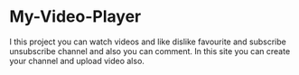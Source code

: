 # My-Video-Player
I this project you can watch videos and like dislike favourite and subscribe unsubscribe channel and also you can comment. In this site you can create your channel and upload video also.
